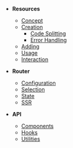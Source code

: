 - **Resources**

  - [Concept](/resources/concept.md)
  - [Creation](/resources/creation.md)
    - [Code Splitting](/resources/creation/code-splitting.md)
    - [Error Handling](/resources/creation/error-handling.md)
  - [Adding](/resources/adding.md)
  - [Usage](/resources/usage.md)
  - [Interaction](/resources/interaction.md)

* **Router**

  - [Configuration](/router/configuration.md)
  - [Selection](/router/selection.md)
  - [State](/router/state.md)
  - [SSR](/router/ssr.md)

* **API**

  - [Components](/api/components.md)
  - [Hooks](/api/hooks.md)
  - [Utilities](/api/utilities.md)
